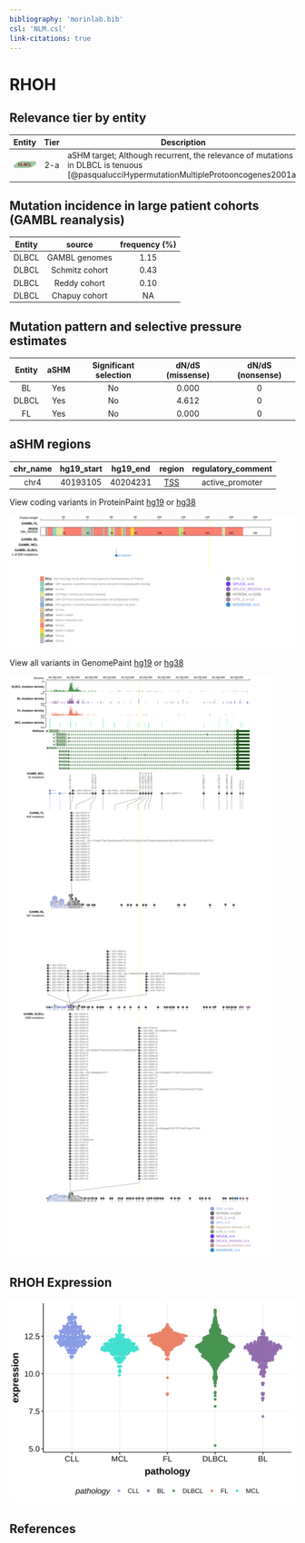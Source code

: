 ```yaml
---
bibliography: 'morinlab.bib'
csl: 'NLM.csl'
link-citations: true
---
```

# RHOH

## Relevance tier by entity

|Entity|Tier|Description                              |
|:------:|:----:|-----------------------------------------|
|![DLBCL](images/icons/DLBCL_tier2.png) |2-a | aSHM target; Although recurrent, the relevance of mutations in DLBCL is tenuous [@pasqualucciHypermutationMultipleProtooncogenes2001a]|

## Mutation incidence in large patient cohorts (GAMBL reanalysis)

|Entity|source        |frequency (%)|
|:------:|:--------------:|:-------------:|
|DLBCL |GAMBL genomes |1.15         |
|DLBCL |Schmitz cohort|0.43         |
|DLBCL |Reddy cohort  |0.10         |
|DLBCL |Chapuy cohort |  NA         |

## Mutation pattern and selective pressure estimates

|Entity|aSHM|Significant selection|dN/dS (missense)|dN/dS (nonsense)|
|:------:|:----:|:---------------------:|:----------------:|:----------------:|
|BL    |Yes |No                   |0.000           |0               |
|DLBCL |Yes |No                   |4.612           |0               |
|FL    |Yes |No                   |0.000           |0               |

## aSHM regions

|chr_name|hg19_start|hg19_end|region                                                                                   |regulatory_comment|
|:--------:|:----------:|:--------:|:-----------------------------------------------------------------------------------------:|:------------------:|
|chr4    |40193105  |40204231|[TSS](https://genome.ucsc.edu/s/rdmorin/GAMBL%20hg19?position=chr4%3A40193105%2D40204231)|active_promoter   |


View coding variants in ProteinPaint [hg19](https://morinlab.github.io/LLMPP/GAMBL/RHOH_protein.html)  or [hg38](https://morinlab.github.io/LLMPP/GAMBL/RHOH_protein_hg38.html)

![](images/proteinpaint/RHOH_NM_004310.svg)

View all variants in GenomePaint [hg19](https://morinlab.github.io/LLMPP/GAMBL/RHOH.html)  or [hg38](https://morinlab.github.io/LLMPP/GAMBL/RHOH_hg38.html)

![](images/proteinpaint/RHOH.svg)

## RHOH Expression
![](images/gene_expression/RHOH_by_pathology.svg)
<!-- ORIGIN: pasqualucciHypermutationMultipleProtooncogenes2001a -->
<!-- DLBCL: pasqualucciHypermutationMultipleProtooncogenes2001a -->

## References
